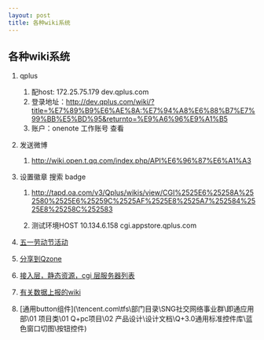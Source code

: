 ```yaml
---
layout: post
title: 各种wiki系统
---
```


## 各种wiki系统

1. qplus

    1. 配host: 172.25.75.179 dev.qplus.com
    2. 登录地址：http://dev.qplus.com/wiki/?title=%E7%89%B9%E6%AE%8A:%E7%94%A8%E6%88%B7%E7%99%BB%E5%BD%95&returnto=%E9%A6%96%E9%A1%B5
    3. 账户：onenote 工作账号 查看

2. 发送微博

    1. http://wiki.open.t.qq.com/index.php/API%E6%96%87%E6%A1%A3

3. 设置徽章    搜索 badge

    1. http://tapd.oa.com/v3/Qplus/wikis/view/CGI%2525E6%25258A%252580%2525E6%25259C%2525AF%2525E8%2525A7%252584%2525E8%25258C%252583

    2. 测试环境HOST  10.134.6.158 cgi.appstore.qplus.com

4. [五一劳动节活动](http://tapd.oa.com/v3/Qplus/wikis/view/Qplus_%2525E6%2525B4%2525BB%2525E5%25258A%2525A8%2525E7%2525B1%2525BBCGI)

5. [分享到Qzone](http://tapd.oa.com/v3/Qplus/wikis/view/Q+_share)

6. [接入层，静态资源，cgi 层服务器列表](http://tapd.oa.com/v3/Qplus/wikis/view/%2525E6%25258E%2525A5%2525E5%252585%2525A5%2525E5%2525B1%252582%2525EF%2525BC%25258C%2525E9%25259D%252599%2525E6%252580%252581%2525E8%2525B5%252584%2525E6%2525BA%252590%2525EF%2525BC%25258Ccgi%2525E5%2525B1%252582%2525E6%25259C%25258D%2525E5%25258A%2525A1%2525E5%252599%2525A8%2525E5%252588%252597%2525E8%2525A1%2525A8)

7. [有关数据上报的wiki](http://tapd.oa.com/v3/QPlusAPI/wikis/view/HomePage)

8. [通用button组件](\\tencent.com\tfs\部门目录\SNG社交网络事业群\即通应用部\01 项目类\01 Q+pc项目\02 产品设计\设计文档\Q+3.0通用标准控件库\蓝色窗口切图\按钮控件)


